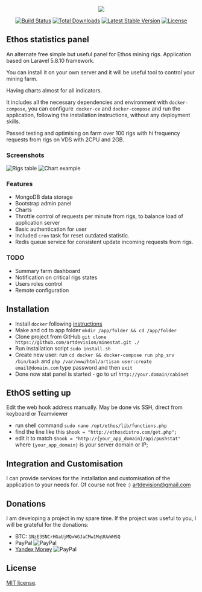 <p align="center"><img src="https://laravel.com/assets/img/components/logo-laravel.svg"></p>

<p align="center">
<a href="https://travis-ci.org/laravel/framework"><img src="https://travis-ci.org/laravel/framework.svg" alt="Build Status"></a>
<a href="https://packagist.org/packages/laravel/framework"><img src="https://poser.pugx.org/laravel/framework/d/total.svg" alt="Total Downloads"></a>
<a href="https://packagist.org/packages/laravel/framework"><img src="https://poser.pugx.org/laravel/framework/v/stable.svg" alt="Latest Stable Version"></a>
<a href="https://packagist.org/packages/laravel/framework"><img src="https://poser.pugx.org/laravel/framework/license.svg" alt="License"></a>
</p>

## Ethos statistics panel

An alternate free simple but useful panel for Ethos mining rigs. Application based on Laravel 5.8.10 framework.

You can install it on your own server and it will be useful tool to control your mining farm.

Having charts almost for all indicators. 


It includes all the necessary dependencies and environment with `docker-compose`, you can configure` docker-ce` and `docker-compose` and run the application, following the installation instructions, without any deployment skills.

Passed testing and optimising on farm over 100 rigs with hi frequency requests from rigs on VDS with 2CPU and 2GB.

### Screenshots

![Rigs table](https://raw.githubusercontent.com/artdevision/minestat/master/public/img/screenshot.png)
![Chart example](https://raw.githubusercontent.com/artdevision/minestat/master/public/img/chartscreen.png)


### Features
- MongoDB data storage
- Bootstrap admin panel
- Charts
- Throttle control of requests per minute from rigs, to balance load of application server 
- Basic authentication for user
- Included `cron` task for reset outdated statistic.  
- Redis queue service for consistent update incoming requests from rigs.

### TODO

- Summary farm dashboard
- Notification on critical rigs states
- Users roles control
- Remote configuration

## Installation

- Install `docker` following [instructions](https://docs.docker.com/install/linux/docker-ce/ubuntu/)
- Make and cd to app folder `mkdir /app/folder && cd /app/folder`
- Clone project from GitHub `git clone https://github.com/artdevision/minestat.git ./`
- Run installation script `sudo install.sh`
- Create new user: run `cd docker && docker-compose run php_srv /bin/bash` and `php /var/www/html/artisan user:create email@domain.com` type password  and then `exit`
- Done now stat panel is started - go to url `http://your.domain/cabinet`

## EthOS setting up

Edit the web hook address manually. May be done vis SSH, direct from keyboard or Teamviewer

- run shell command `sudo nano /opt/ethos/lib/functions.php`
- find the line like this `$hook = "http://ethosdistro.com/get.php";`
- edit it to match `$hook = "http://{your_app_domain}/api/pushstat"` where `{your_app_domain}` is your server domain or IP;

## Integration and Customisation

I can provide services for the installation and customisation of the application to your needs for. Of course not free :) [artdevision@gmail.com](mailto:artdevision@gmail.com)

## Donations

I am developing a project in my spare time. If the project was useful to you, I will be grateful for the donations:
- BTC: `1NzE3SNCrHGaUjMQxWGJaCMw1MqUUaWHSQ`
- PayPal ![PayPal](https://raw.githubusercontent.com/artdevision/minestat/master/public/img/QRPayPal.png)
- [Yandex Money](https://money.yandex.ru/to/410014461718125/0) ![PayPal](https://raw.githubusercontent.com/artdevision/minestat/master/public/img/y_donate.jpg)

## License

[MIT license](https://opensource.org/licenses/MIT).

